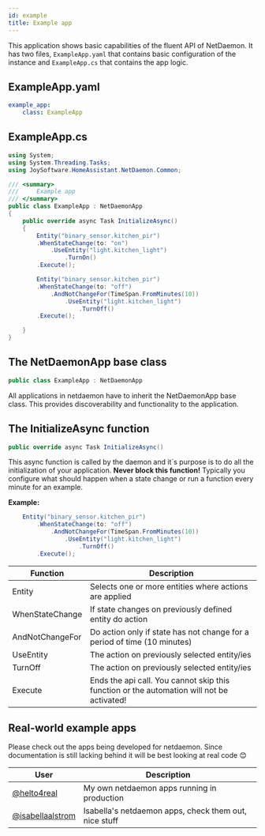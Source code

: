 ```yaml
---
id: example
title: Example app
---
```

This application shows basic capabilities of the fluent API of NetDaemon. It has two files, `ExampleApp.yaml` that contains basic configuration of the instance and `ExampleApp.cs` that contains the app logic.

## ExampleApp.yaml

```yaml
example_app:
    class: ExampleApp
```

## ExampleApp.cs

```cs
using System;
using System.Threading.Tasks;
using JoySoftware.HomeAssistant.NetDaemon.Common;

/// <summary>
///     Example app
/// </summary>
public class ExampleApp : NetDaemonApp
{
    public override async Task InitializeAsync()
    {
        Entity("binary_sensor.kitchen_pir")
        .WhenStateChange(to: "on")
            .UseEntity("light.kitchen_light")
                .TurnOn()
        .Execute();

        Entity("binary_sensor.kitchen_pir")
        .WhenStateChange(to: "off")
            .AndNotChangeFor(TimeSpan.FromMinutes(10))
                .UseEntity("light.kitchen_light")
                    .TurnOff()
        .Execute();

    }
}
```

## The NetDaemonApp base class

```cs
public class ExampleApp : NetDaemonApp
```

All applications in netdaemon have to inherit the NetDaemonApp base class. This provides discoverability and functionality to the application.

## The InitializeAsync function

```cs
public override async Task InitializeAsync()
```

This async function is called by the daemon and it´s purpose is to do all the initialization of your application. **Never block this function!** Typically you configure what should happen when a state change or run a function every minute for an example.

**Example:**

```cs
    Entity("binary_sensor.kitchen_pir")
        .WhenStateChange(to: "off")
            .AndNotChangeFor(TimeSpan.FromMinutes(10))
                .UseEntity("light.kitchen_light")
                    .TurnOff()
        .Execute();
```

| Function        | Description                                                                               |
| --------------- | ----------------------------------------------------------------------------------------- |
| Entity          | Selects one or more entities where actions are applied                                    |
| WhenStateChange | If state changes on previously defined entity do action                                   |
| AndNotChangeFor | Do action only if state has not change for a period of time (10 minutes)                  |
| UseEntity       | The action on previously selected entity/ies                                              |
| TurnOff         | The action on previously selected entity/ies                                              |
| Execute         | Ends the api call. You cannot skip this function or the automation will not be activated! |

## Real-world example apps

Please check out the apps being developed for netdaemon. Since documentation is still lacking behind it will be best looking at real code 😊

| User                                                                                                    | Description                                           |
| ------------------------------------------------------------------------------------------------------- | ----------------------------------------------------- |
| [@helto4real](https://github.com/helto4real/hassio/tree/master/netdaemon/apps)                         | My own netdaemon apps running in production           |
| [@isabellaalstrom](https://github.com/isabellaalstrom/home-assistant-config/tree/master/netdaemon/apps) | Isabella's netdaemon apps, check them out, nice stuff |
